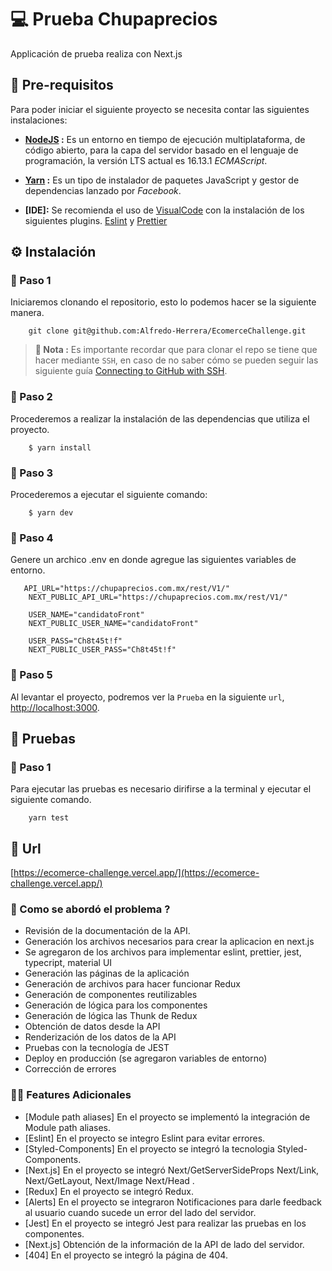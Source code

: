 # 💻 Prueba Chupaprecios

Applicación de prueba realiza con Next.js

## 🧰 Pre-requisitos

Para poder iniciar el siguiente proyecto se necesita contar las siguientes instalaciones:

-   **[NodeJS](https://nodejs.org/en/download/) :** Es un entorno en tiempo de ejecución multiplataforma, de código abierto, para la capa del servidor basado en el lenguaje de programación, la versión LTS actual es 16.13.1 _ECMAScript_.

-   **[Yarn](https://classic.yarnpkg.com/en/docs/install#debian-stable) :** Es un tipo de instalador de paquetes JavaScript y gestor de dependencias lanzado por _Facebook_.

-   **[IDE]:** Se recomienda el uso de [VisualCode](https://code.visualstudio.com/) con la instalación de los siguientes plugins. [Eslint](https://marketplace.visualstudio.com/items?itemName=dbaeumer.vscode-eslint) y [Prettier](https://marketplace.visualstudio.com/items?itemName=esbenp.prettier-vscode)

## ⚙️ Instalación

### 👟 Paso 1

Iniciaremos clonando el repositorio, esto lo podemos hacer se la siguiente manera.

```shell
    git clone git@github.com:Alfredo-Herrera/EcomerceChallenge.git
```

> **🔖 Nota :** Es importante recordar que para clonar el repo se tiene que hacer mediante `SSH`, en caso de no saber cómo se pueden seguir las siguiente guía [Connecting to GitHub with SSH](https://docs.github.com/en/github/authenticating-to-github/connecting-to-github-with-ssh).

### 👟 Paso 2

Procederemos a realizar la instalación de las dependencias que utiliza el proyecto.

```shell
    $ yarn install
```

### 👟 Paso 3

Procederemos a ejecutar el siguiente comando:

```shell
    $ yarn dev
```

### 👟 Paso 4

Genere un archico .env en donde agregue las siguientes variables de entorno.

```shell
   API_URL="https://chupaprecios.com.mx/rest/V1/"
    NEXT_PUBLIC_API_URL="https://chupaprecios.com.mx/rest/V1/"

    USER_NAME="candidatoFront"
    NEXT_PUBLIC_USER_NAME="candidatoFront"

    USER_PASS="Ch8t45t!f"
    NEXT_PUBLIC_USER_PASS="Ch8t45t!f"
```

### 👟 Paso 5

Al levantar el proyecto, podremos ver la `Prueba` en la siguiente `url`, [http://localhost:3000](http://localhost:3000).

## 📝 Pruebas

### 👟 Paso 1

Para ejecutar las pruebas es necesario dirifirse a la terminal y ejecutar el siguiente comando.

```shell
    yarn test
```

## 🔗 Url

[https://ecomerce-challenge.vercel.app/](https://ecomerce-challenge.vercel.app/)

### 🧐 Como se abordó el problema ?

-   Revisión de la documentación de la API.
-   Generación los archivos necesarios para crear la aplicacion en next.js
-   Se agregaron de los archivos para implementar eslint, prettier, jest, typecript, material UI
-   Generación las páginas de la aplicación
-   Generación de archivos para hacer funcionar Redux
-   Generación de componentes reutilizables
-   Generación de lógica para los componentes
-   Generación de lógica las Thunk de Redux
-   Obtención de datos desde la API
-   Renderización de los datos de la API
-   Pruebas con la tecnología de JEST
-   Deploy en producción (se agregaron variables de entorno)
-   Corrección de errores

### ✍🏻 Features Adicionales

-   [Module path aliases] En el proyecto se implementó la integración de Module path aliases.
-   [Eslint] En el proyecto se integro Eslint para evitar errores.
-   [Styled-Components] En el proyecto se integró la tecnologia Styled-Components.
-   [Next.js] En el proyecto se integró Next/GetServerSideProps Next/Link, Next/GetLayout, Next/Image Next/Head .
-   [Redux] En el proyecto se integró Redux.
-   [Alerts] En el proyecto se integraron Notificaciones para darle feedback al usuario cuando sucede un error del lado del servidor.
-   [Jest] En el proyecto se integró Jest para realizar las pruebas en los componentes.
-   [Next.js] Obtención de la información de la API de lado del servidor.
-   [404] En el proyecto se integró la página de 404.
